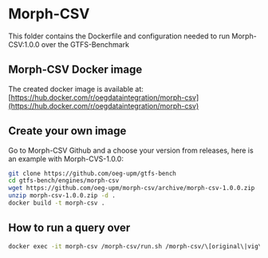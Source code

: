 # Morph-CSV
This folder contains the Dockerfile and configuration needed to run Morph-CSV:1.0.0 over the GTFS-Benchmark

## Morph-CSV Docker image
The created docker image is available at: [https://hub.docker.com/r/oegdataintegration/morph-csv](https://hub.docker.com/r/oegdataintegration/morph-csv)

## Create your own image
Go to Morph-CSV Github and a choose your version from releases, here is an example with Morph-CVS-1.0.0:
```bash
git clone https://github.com/oeg-upm/gtfs-bench
cd gtfs-bench/engines/morph-csv
wget https://github.com/oeg-upm/morph-csv/archive/morph-csv-1.0.0.zip
unzip morph-csv-1.0.0.zip -d .
docker build -t morph-csv .
```

## How to run a query over
```bash
docker exec -it morph-csv /morph-csv/run.sh /morph-csv/\[original\|vig\]-config.json
```
